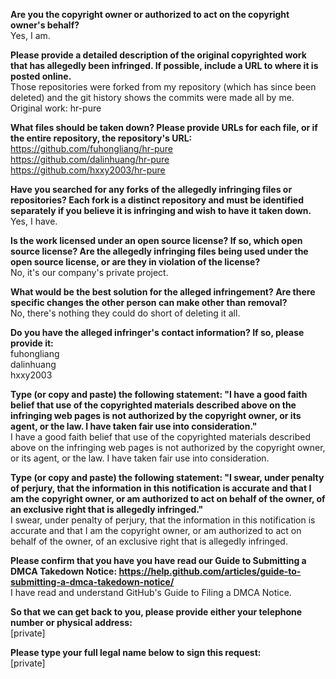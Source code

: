 **Are you the copyright owner or authorized to act on the copyright owner's behalf?**  
Yes, I am.  

**Please provide a detailed description of the original copyrighted work that has allegedly been infringed. If possible, include a URL to where it is posted online.**  
Those repositories were forked from my repository (which has since been deleted) and the git history shows the commits were made all by me.  
Original work: hr-pure  

**What files should be taken down? Please provide URLs for each file, or if the entire repository, the repository's URL:**  
https://github.com/fuhongliang/hr-pure  
https://github.com/dalinhuang/hr-pure  
https://github.com/hxxy2003/hr-pure  

**Have you searched for any forks of the allegedly infringing files or repositories? Each fork is a distinct repository and must be identified separately if you believe it is infringing and wish to have it taken down.**  
Yes, I have. 

**Is the work licensed under an open source license? If so, which open source license? Are the allegedly infringing files being used under the open source license, or are they in violation of the license?**  
No, it's our company's private project.

**What would be the best solution for the alleged infringement? Are there specific changes the other person can make other than removal?**  
No, there's nothing they could do short of deleting it all.

**Do you have the alleged infringer's contact information? If so, please provide it:**  
fuhongliang  
dalinhuang  
hxxy2003  

**Type (or copy and paste) the following statement: "I have a good faith belief that use of the copyrighted materials described above on the infringing web pages is not authorized by the copyright owner, or its agent, or the law. I have taken fair use into consideration."**  
I have a good faith belief that use of the copyrighted materials described above on the infringing web pages is not authorized by the copyright owner, or its agent, or the law. I have taken fair use into consideration.  

**Type (or copy and paste) the following statement: "I swear, under penalty of perjury, that the information in this notification is accurate and that I am the copyright owner, or am authorized to act on behalf of the owner, of an exclusive right that is allegedly infringed."**  
 I swear, under penalty of perjury, that the information in this notification is accurate and that I am the copyright owner, or am authorized to act on behalf of the owner, of an exclusive right that is allegedly infringed.  
 
**Please confirm that you have you have read our Guide to Submitting a DMCA Takedown Notice: https://help.github.com/articles/guide-to-submitting-a-dmca-takedown-notice/**  
I have read and understand GitHub's Guide to Filing a DMCA Notice.  

**So that we can get back to you, please provide either your telephone number or physical address:**  
[private]  

**Please type your full legal name below to sign this request:**  
[private]  
